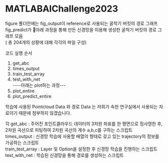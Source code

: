 # MATLABAIChallenge2023

figure 폴더안에는
fig_output이 reference로 사용되는 굴착기 버킷의 경로 그래프  
fig_predict가 아래 과정을 통해 만든 신경망을 이용해 생성한 굴착기 버킷의 경로 그래프 모음  
( 총 204개의 상황에 대해 각각의 파일 구성)  

코드 실행 순서  
 1. get_abc  
 2. times_output  
 3. train_test_array  
 4. test_with_net  
----아래는 plot하는 과정---  
 5. plot_entire  
 6. plot_predict_entire  

학습에 사용된 Pointcloud Data 와 경로 Data 는 저희가 속한 연구실에서 사용되는 자료이기 때문에 첨부하지 않겠습니다.  

각 
get_abc :  주어진 포인트클라우드 데이터의 3차원 좌표를 한 평면으로 정사영한 후, 2차원 곡선으로 피팅하여 2차원 곡선의 계수 a,b,c를 구하는 스크립트  
times_output : 신경망 학습에 사용할 배열의 형태로 갖고 있는 trajectory의 정보를 가공하는 스크립트  
train_test_array : Layer 및 Option을 설정한 후 신경망 학습을 진행하는 스크립트  
test_with_net : 학습된 신경망을 통해 경로를 생성하는 스크립트  
